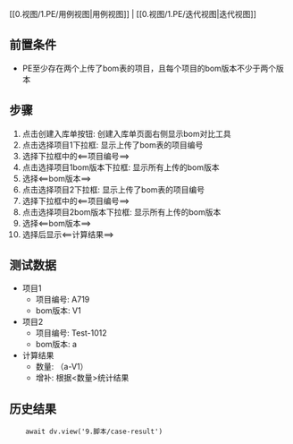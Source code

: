 [[0.视图/1.PE/用例视图|用例视图]] | [[0.视图/1.PE/迭代视图|迭代视图]]

## 前置条件

- PE至少存在两个上传了bom表的项目，且每个项目的bom版本不少于两个版本

## 步骤

1. 点击创建入库单按钮: 创建入库单页面右侧显示bom对比工具
2. 点击选择项目1下拉框: 显示上传了bom表的项目编号
3. 选择下拉框中的<==项目编号==>
4. 点击选择项目1bom版本下拉框: 显示所有上传的bom版本
5. 选择<==bom版本==>
6. 点击选择项目2下拉框: 显示上传了bom表的项目编号
7. 选择下拉框中的<==项目编号==>
8. 点击选择项目2bom版本下拉框: 显示所有上传的bom版本
9. 选择<==bom版本==>
10. 选择后显示<==计算结果==>

## 测试数据

- 项目1
	- 项目编号: A719
	- bom版本: V1
- 项目2
	- 项目编号: Test-1012
	- bom版本: a
- 计算结果
	- 数量: （a-V1）
	- 增补: 根据<数量>统计结果

## 历史结果

```dataviewjs
    await dv.view('9.脚本/case-result')
```
